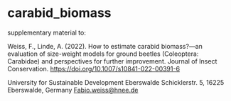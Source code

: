 # carabid_biomass
supplementary material to: 

Weiss, F., Linde, A. (2022). How to estimate carabid biomass?—an evaluation of size-weight models for ground beetles (Coleoptera: Carabidae) and perspectives for further improvement. Journal of Insect Conservation. https://doi.org/10.1007/s10841-022-00391-6 

University for Sustainable Development Eberswalde
Schicklerstr. 5, 16225 Eberswalde, Germany
Fabio.weiss@hnee.de
